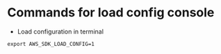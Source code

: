 # Commands for load config console

* Load configuration in terminal
```
export AWS_SDK_LOAD_CONFIG=1
```